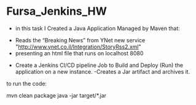 # Fursa_Jenkins_HW

* in this task I Created a Java Application Managed by Maven that:
- Reads the “Breaking News” from YNet new service "http://www.ynet.co.il/Integration/StoryRss2.xml"
- presenting an html file that runs on localhost 8080

* Create a Jenkins CI/CD pipeline Job to Build and Deploy (Run) the application on a new
instance.
-Creates a Jar artifact and archives it.

to run the code:

  mvn clean package
  java -jar target/*.jar
  
  
